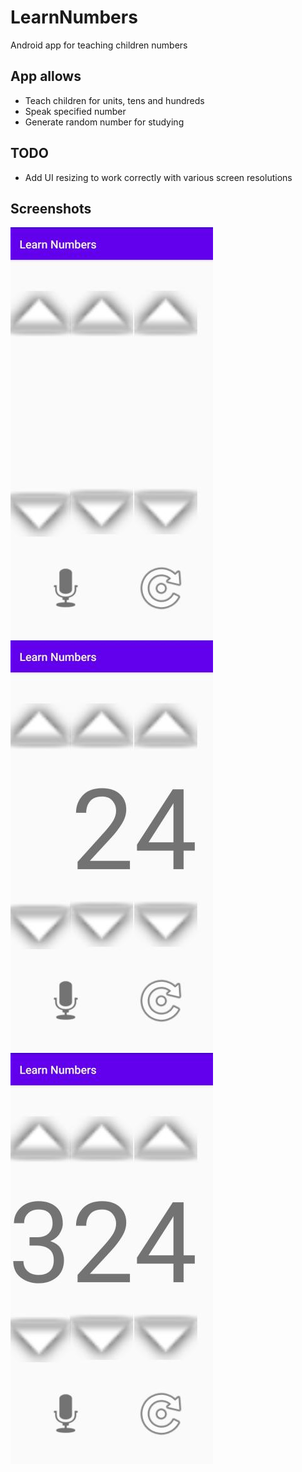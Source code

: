 # LearnNumbers
Android app for teaching children numbers  
  
## App allows  
* Teach children for units, tens and hundreds  
* Speak specified number  
* Generate random number for studying  
  
## TODO  
* Add UI resizing to work correctly with various screen resolutions  
  
## Screenshots

![Screenshot 1](https://github.com/lxxxxl/LearnNumbers/blob/master/screenshots/1.jpg?raw=true)
![Screenshot 2](https://github.com/lxxxxl/LearnNumbers/blob/master/screenshots/2.jpg?raw=true)
![Screenshot 3](https://github.com/lxxxxl/LearnNumbers/blob/master/screenshots/3.jpg?raw=true)


